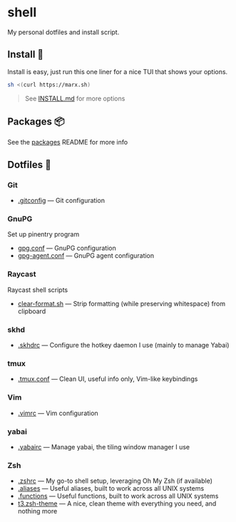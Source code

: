 # shell
My personal dotfiles and install script.

## Install 🚀
Install is easy, just run this one liner for a nice TUI that shows your options.
```bash
sh <(curl https://marx.sh)
```
> See [INSTALL.md](INSTALL.md) for more options

## Packages 📦
See the [packages](packages) README for more info

## Dotfiles 🧩
### Git
- [.gitconfig](git/gitconfig) — Git configuration

### GnuPG
Set up pinentry program
- [gpg.conf](gnupg/gpg.conf) — GnuPG configuration
- [gpg-agent.conf](gnupg/gpg-agent.conf) — GnuPG agent configuration

### Raycast
Raycast shell scripts
- [clear-format.sh](raycast/clear-format.sh) — Strip formatting (while preserving whitespace) from clipboard

### skhd
- [.skhdrc](skhd/skhdrc) — Configure the hotkey daemon I use (mainly to manage Yabai)

### tmux
- [.tmux.conf](tmux/tmux.conf) — Clean UI, useful info only, Vim-like keybindings

### Vim
- [.vimrc](vim/vimrc) — Vim configuration

### yabai
- [.yabairc](yabai/yabairc) — Manage yabai, the tiling window manager I use

### Zsh
- [.zshrc](zsh/zshrc) — My go-to shell setup, leveraging Oh My Zsh (if available)
- [.aliases](zsh/aliases) — Useful aliases, built to work across all UNIX systems
- [.functions](zsh/functions) — Useful functions, built to work across all UNIX systems
- [t3.zsh-theme](zsh/t3.zsh-theme) — A nice, clean theme with everything you need, and nothing more